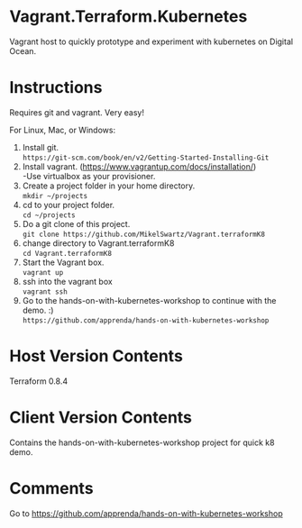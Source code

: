# Vagrant.Terraform.Kubernetes 
Vagrant host to quickly prototype and experiment with kubernetes on Digital Ocean. 

Instructions  
========
Requires git and vagrant. Very easy! 

For Linux, Mac, or Windows: 
1. Install git.   
```https://git-scm.com/book/en/v2/Getting-Started-Installing-Git```
2. Install vagrant. (https://www.vagrantup.com/docs/installation/)   
	-Use virtualbox as your provisioner.
3. Create a project folder in your home directory.   
```mkdir ~/projects```
4. cd to your project folder.   
```cd ~/projects```
5. Do a git clone of this project.   
```git clone https://github.com/MikelSwartz/Vagrant.terraformK8```   
6. change directory to Vagrant.terraformK8   
```cd Vagrant.terraformK8```   
7. Start the Vagrant box.   
```vagrant up```
8. ssh into the vagrant box   
```vagrant ssh```
9. Go to the hands-on-with-kubernetes-workshop to continue with the demo. :)    
```https://github.com/apprenda/hands-on-with-kubernetes-workshop```

Host Version Contents
========
Terraform 0.8.4

Client Version Contents
========
Contains the hands-on-with-kubernetes-workshop project for quick k8 demo. 

Comments
========
Go to https://github.com/apprenda/hands-on-with-kubernetes-workshop
